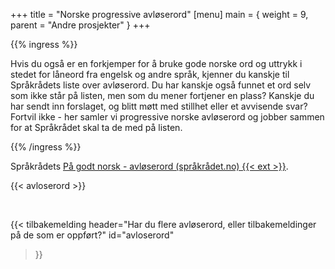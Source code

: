 +++
title = "Norske progressive avløserord"
[menu]
main = { weight = 9, parent = "Andre prosjekter" }
+++

{{% ingress %}}

<!-- markdownlint-disable MD001 MD009 MD033 -->

Hvis du også er en forkjemper for å bruke gode norske ord og uttrykk i stedet for låneord
fra engelsk og andre språk, kjenner du kanskje til Språkrådets liste over avløserord. Du
har kanskje også funnet et ord selv som ikke står på listen, men som du mener fortjener en
plass? Kanskje du har sendt inn forslaget, og blitt møtt med stillhet eller et avvisende
svar? Fortvil ikke - her samler vi progressive norske avløserord og jobber sammen for at
Språkrådet skal ta de med på listen.

{{% /ingress %}}

Språkrådets [På godt norsk - avløserord (språkrådet.no) {{< ext >}}][sprakradet-avloser].

{{< avloserord >}}

<br>

{{< tilbakemelding
header="Har du flere avløserord, eller tilbakemeldinger på de som er oppført?"
id="avloserord"
>}}

[sprakradet-avloser]: https://www.sprakradet.no/sprakhjelp/Skriverad/Avloeysarord/

